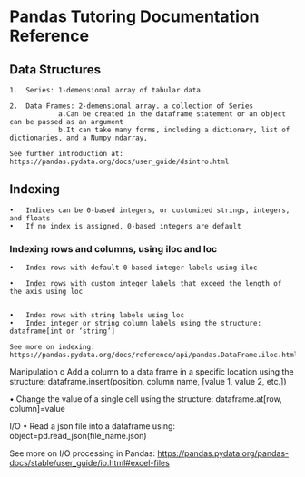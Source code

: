 # Pandas Tutoring Documentation Reference 

## Data Structures 

    1.	Series: 1-demensional array of tabular data
 
    2.	Data Frames: 2-demensional array. a collection of Series 
                a.Can be created in the dataframe statement or an object can be passed as an argument
                b.It can take many forms, including a dictionary, list of dictionaries, and a Numpy ndarray, 
 
    See further introduction at: https://pandas.pydata.org/docs/user_guide/dsintro.html

## Indexing
    •   Indices can be 0-based integers, or customized strings, integers, and floats 
    •   If no index is assigned, 0-based integers are default 
 
### Indexing rows and columns, using iloc and loc 
    •	Index rows with default 0-based integer labels using iloc 
 
    •	Index rows with custom integer labels that exceed the length of the axis using loc

 
    •	Index rows with string labels using loc
    •	Index integer or string column labels using the structure: dataframe[int or ‘string’]
    
    See more on indexing: https://pandas.pydata.org/docs/reference/api/pandas.DataFrame.iloc.html

Manipulation 
o	Add a column to a data frame in a specific location using the structure: dataframe.insert(position, column name, [value 1, value 2, etc.])
 

•	Change the value of a single cell using the structure: dataframe.at[row, column]=value 
 

I/O
•	Read a json file into a dataframe using: object=pd.read_json(file_name.json)

See more on I/O processing in Pandas: https://pandas.pydata.org/pandas-docs/stable/user_guide/io.html#excel-files
